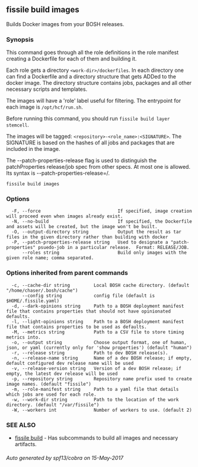 ## fissile build images

Builds Docker images from your BOSH releases.

### Synopsis



This command goes through all the role definitions in the role manifest creating a
Dockerfile for each of them and building it.

Each role gets a directory `<work-dir>/dockerfiles`. In each directory one can find 
a Dockerfile and a directory structure that gets ADDed to the docker image. The
directory structure contains jobs, packages and all other necessary scripts and 
templates.

The images will have a 'role' label useful for filtering.
The entrypoint for each image is `/opt/hcf/run.sh`.

Before running this command, you should run `fissile build layer stemcell`.

The images will be tagged: `<repository>-<role_name>:<SIGNATURE>`.
The SIGNATURE is based on the hashes of all jobs and packages that are included in
the image.

The --patch-properties-release flag is used to distinguish the patchProperties release/job spec
from other specs.  At most one is allowed.  Its syntax is --patch-properties-release=<RELEASE>/<JOB>.
	

```
fissile build images
```

### Options

```
  -F, --force                             If specified, image creation will proceed even when images already exist.
  -N, --no-build                          If specified, the Dockerfile and assets will be created, but the image won't be built.
  -O, --output-directory string           Output the result as tar files in the given directory rather than building with docker
  -P, --patch-properties-release string   Used to designate a "patch-properties" psuedo-job in a particular release.  Format: RELEASE/JOB.
      --roles string                      Build only images with the given role name; comma separated.
```

### Options inherited from parent commands

```
  -c, --cache-dir string         Local BOSH cache directory. (default "/home/chaser/.bosh/cache")
      --config string            config file (default is $HOME/.fissile.yaml)
  -d, --dark-opinions string     Path to a BOSH deployment manifest file that contains properties that should not have opinionated defaults.
  -l, --light-opinions string    Path to a BOSH deployment manifest file that contains properties to be used as defaults.
  -M, --metrics string           Path to a CSV file to store timing metrics into.
  -o, --output string            Choose output format, one of human, json, or yaml (currently only for 'show properties') (default "human")
  -r, --release string           Path to dev BOSH release(s).
  -n, --release-name string      Name of a dev BOSH release; if empty, default configured dev release name will be used
  -v, --release-version string   Version of a dev BOSH release; if empty, the latest dev release will be used
  -p, --repository string        Repository name prefix used to create image names. (default "fissile")
  -m, --role-manifest string     Path to a yaml file that details which jobs are used for each role.
  -w, --work-dir string          Path to the location of the work directory. (default "/var/fissile")
  -W, --workers int              Number of workers to use. (default 2)
```

### SEE ALSO
* [fissile build](fissile_build.md)	 - Has subcommands to build all images and necessary artifacts.

###### Auto generated by spf13/cobra on 15-May-2017
